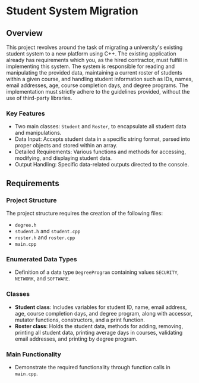 # Student System Migration

## Overview

This project revolves around the task of migrating a university's existing student system to a new platform using C++. 
The existing application already has requirements which you, as the hired contractor, must fulfill in implementing this system. 
The system is responsible for reading and manipulating the provided data, maintaining a current roster of students within a given 
course, and handling student information such as IDs, names, email addresses, age, course completion days, and degree programs. 
The implementation must strictly adhere to the guidelines provided, without the use of third-party libraries.

### Key Features

- Two main classes: `Student` and `Roster`, to encapsulate all student data and manipulations.
- Data Input: Accepts student data in a specific string format, parsed into proper objects and stored within an array.
- Detailed Requirements: Various functions and methods for accessing, modifying, and displaying student data.
- Output Handling: Specific data-related outputs directed to the console.

## Requirements

### Project Structure

The project structure requires the creation of the following files:
- `degree.h`
- `student.h` and `student.cpp`
- `roster.h` and `roster.cpp`
- `main.cpp`

### Enumerated Data Types

- Definition of a data type `DegreeProgram` containing values `SECURITY`, `NETWORK`, and `SOFTWARE`.

### Classes

- **Student class**: Includes variables for student ID, name, email address, age, course completion days, and degree program, along with accessor, mutator functions, constructors, and a print function.
- **Roster class**: Holds the student data, methods for adding, removing, printing all student data, printing average days in courses, validating email addresses, and printing by degree program.

### Main Functionality

- Demonstrate the required functionality through function calls in `main.cpp`.
